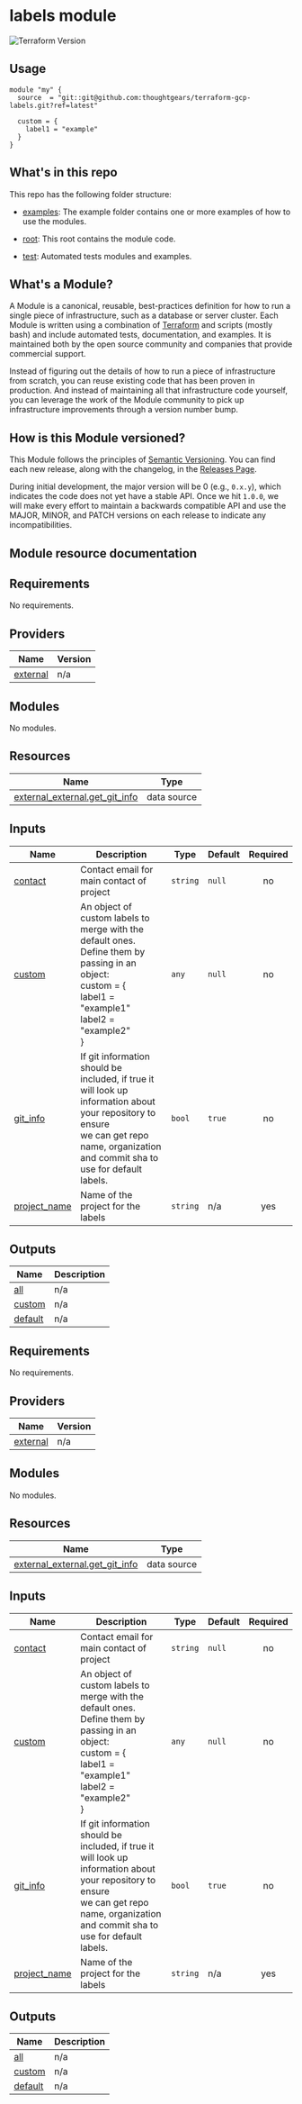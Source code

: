 # labels module

![Terraform Version](https://img.shields.io/badge/tf-%3E%3D1.0.x-blue.svg)

## Usage

```hcl
module "my" {
  source  = "git::git@github.com:thoughtgears/terraform-gcp-labels.git?ref=latest"

  custom = {
    label1 = "example"
  }
}
```

## What's in this repo

This repo has the following folder structure:

- [examples](https://github.com/thoughtgears/terraform-gcp-labels/examples): The example folder contains one or more examples of how to use the modules.

- [root](https://github.com/thoughtgears/terraform-gcp-labels/blob/main): This root contains the module code.

- [test](https://github.com/thoughtgears/terraform-gcp-labels/blob/main/test): Automated tests modules and examples.

## What's a Module?

A Module is a canonical, reusable, best-practices definition for how to run a single piece of infrastructure, such as a database or server cluster.
Each Module is written using a combination of [Terraform](https://www.terraform.io/) and scripts (mostly bash) and include automated tests, documentation, and examples.
It is maintained both by the open source community and companies that provide commercial support.

Instead of figuring out the details of how to run a piece of infrastructure from scratch, you can reuse  existing code that has been proven in production.
And instead of maintaining all that infrastructure code yourself, you can leverage the work of the Module community to pick up infrastructure improvements through a version number bump.

## How is this Module versioned?

This Module follows the principles of [Semantic Versioning](http://semver.org/). You can find each new release, along with the changelog, in the [Releases Page](https://github.com/thoughtgears/gcp-xxx-modules/releases).

During initial development, the major version will be 0 (e.g., `0.x.y`), which indicates the code does not yet have a stable API.
Once we hit `1.0.0`, we will make every effort to maintain a backwards compatible API and use the MAJOR, MINOR, and PATCH versions on each release to indicate any incompatibilities.

## Module resource documentation

<!-- BEGIN_TF_DOCS -->
## Requirements

No requirements.

## Providers

| Name | Version |
|------|---------|
| <a name="provider_external"></a> [external](#provider\_external) | n/a |

## Modules

No modules.

## Resources

| Name | Type |
|------|------|
| [external_external.get_git_info](https://registry.terraform.io/providers/hashicorp/external/latest/docs/data-sources/external) | data source |

## Inputs

| Name | Description | Type | Default | Required |
|------|-------------|------|---------|:--------:|
| <a name="input_contact"></a> [contact](#input\_contact) | Contact email for main contact of project | `string` | `null` | no |
| <a name="input_custom"></a> [custom](#input\_custom) | An object of custom labels to merge with the default ones.<br>Define them by passing in an object:<br>custom = {<br>    label1 = "example1"<br>    label2 = "example2"<br>} | `any` | `null` | no |
| <a name="input_git_info"></a> [git\_info](#input\_git\_info) | If git information should be included, if true it will look up information about your repository to ensure<br>we can get repo name, organization and commit sha to use for default labels. | `bool` | `true` | no |
| <a name="input_project_name"></a> [project\_name](#input\_project\_name) | Name of the project for the labels | `string` | n/a | yes |

## Outputs

| Name | Description |
|------|-------------|
| <a name="output_all"></a> [all](#output\_all) | n/a |
| <a name="output_custom"></a> [custom](#output\_custom) | n/a |
| <a name="output_default"></a> [default](#output\_default) | n/a |
<!-- END_TF_DOCS -->
<!-- BEGINNING OF PRE-COMMIT-TERRAFORM DOCS HOOK -->
## Requirements

No requirements.

## Providers

| Name | Version |
|------|---------|
| <a name="provider_external"></a> [external](#provider\_external) | n/a |

## Modules

No modules.

## Resources

| Name | Type |
|------|------|
| [external_external.get_git_info](https://registry.terraform.io/providers/hashicorp/external/latest/docs/data-sources/external) | data source |

## Inputs

| Name | Description | Type | Default | Required |
|------|-------------|------|---------|:--------:|
| <a name="input_contact"></a> [contact](#input\_contact) | Contact email for main contact of project | `string` | `null` | no |
| <a name="input_custom"></a> [custom](#input\_custom) | An object of custom labels to merge with the default ones.<br>Define them by passing in an object:<br>custom = {<br>    label1 = "example1"<br>    label2 = "example2"<br>} | `any` | `null` | no |
| <a name="input_git_info"></a> [git\_info](#input\_git\_info) | If git information should be included, if true it will look up information about your repository to ensure<br>we can get repo name, organization and commit sha to use for default labels. | `bool` | `true` | no |
| <a name="input_project_name"></a> [project\_name](#input\_project\_name) | Name of the project for the labels | `string` | n/a | yes |

## Outputs

| Name | Description |
|------|-------------|
| <a name="output_all"></a> [all](#output\_all) | n/a |
| <a name="output_custom"></a> [custom](#output\_custom) | n/a |
| <a name="output_default"></a> [default](#output\_default) | n/a |
<!-- END OF PRE-COMMIT-TERRAFORM DOCS HOOK -->
